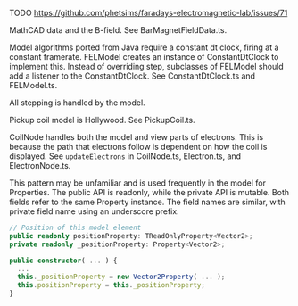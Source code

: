 TODO https://github.com/phetsims/faradays-electromagnetic-lab/issues/71

MathCAD data and the B-field. See BarMagnetFieldData.ts.

Model algorithms ported from Java require a constant dt clock, firing at a constant framerate. 
FELModel creates an instance of ConstantDtClock to implement this.  Instead of overriding
step, subclasses of FELModel should add a listener to the ConstantDtClock.
See ConstantDtClock.ts and FELModel.ts.

All stepping is handled by the model.

Pickup coil model is Hollywood. See PickupCoil.ts.

CoilNode handles both the model and view parts of electrons. This is because the 
path that electrons follow is dependent on how the coil is displayed.
See `updateElectrons` in CoilNode.ts, Electron.ts, and ElectronNode.ts.

This pattern may be unfamiliar and is used frequently in the model for Properties.
The public API is readonly, while the private API is mutable.
Both fields refer to the same Property instance.
The field names are similar, with private field name using an underscore prefix.

```ts
// Position of this model element
public readonly positionProperty: TReadOnlyProperty<Vector2>;
private readonly _positionProperty: Property<Vector2>;

public constructor( ... ) {
  ...
  this._positionProperty = new Vector2Property( ... );
  this.positionProperty = this._positionProperty;
}
```
